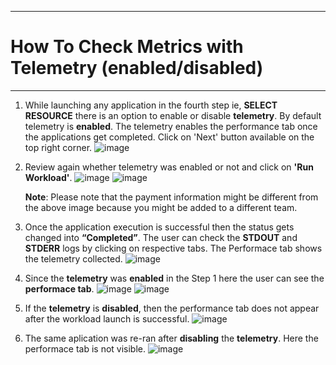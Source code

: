 ***

# How To Check Metrics with Telemetry (enabled/disabled)

***

1. While launching any application in the fourth step ie, **SELECT RESOURCE** there is an option to enable or disable **telemetry**.
   By default telemetry is **enabled**. The telemetry enables the performance tab once the applications get completed.
   Click on 'Next' button available on the top right corner.
   ![image](https://github.com/amddcgpuce/AMDAcceleratorCloudGuides/assets/137475004/fa82475d-8460-43d3-aa9a-8abfe786e4e0)

2. Review again whether telemetry was enabled or not and click on **'Run Workload'**.
   ![image](https://github.com/amddcgpuce/AMDAcceleratorCloudGuides/assets/137475004/1e69f9ce-b9d0-4f32-8ccd-5f84bfc5a8b2)
   ![image](https://github.com/amddcgpuce/AMDAcceleratorCloudGuides/assets/137475004/9b74bf69-70c9-4da9-bbce-fc9daf8fb99d)
  
   **Note**: Please note that the payment information might be different from the above image because you might be added 
   to a different team.

3. Once the application execution is successful then the status gets changed into **“Completed”**. The user can check the 
    **STDOUT** and **STDERR** logs by clicking on respective tabs. The Performace tab shows the telemetry collected.
    ![image](https://github.com/amddcgpuce/AMDAcceleratorCloudGuides/assets/137475004/4f3ba74a-4078-4913-80cc-64b1d2f907f7)


4. Since the **telemetry** was **enabled** in the Step 1 here the user can see the **performace tab**.
    ![image](https://github.com/amddcgpuce/AMDAcceleratorCloudGuides/assets/137475004/1f06e979-ef78-4e8f-8d95-aee2583c0f36)
    ![image](https://github.com/amddcgpuce/AMDAcceleratorCloudGuides/assets/137475004/21d4629a-bef8-46b2-a4f2-c38da821a783)

5. If the **telemetry** is **disabled**, then the performance tab does not appear after the workload launch is successful.
    ![image](https://github.com/amddcgpuce/AMDAcceleratorCloudGuides/assets/137475004/2ba807f7-cc1a-4edc-9c7d-6175e8d6af20)

6. The same aplication was re-ran after **disabling** the **telemetry**. Here the performace tab is not visible.
    ![image](https://github.com/amddcgpuce/AMDAcceleratorCloudGuides/assets/137475004/ec902272-6942-4832-83f7-472c7441c317)
